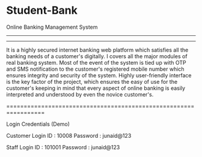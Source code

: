 # Student-Bank
Online Banking Management System

-----------------------------------------------------------------------------------------------------------------------------------
-----------------------------------------------------------------------------------------------------------------------------------

It is a highly secured internet banking web platform which satisfies all the banking needs of a customer's digitally. I covers all the major modules of real banking system. Most of the event of the system is tied up with OTP and SMS notification to the customer's registered mobile number which ensures integrity and security of the system. Highly user-friendly interface is the key factor of the project, which ensures the easy of use for the customer's keeping in mind that every aspect of online 
banking is easily interpreted and understood by even the novice customer's.

=================================================================

Login Credentials (Demo)

Customer Login
ID : 10008
Password : junaid@123

Staff Login
ID : 101001
Password : junaid@123
